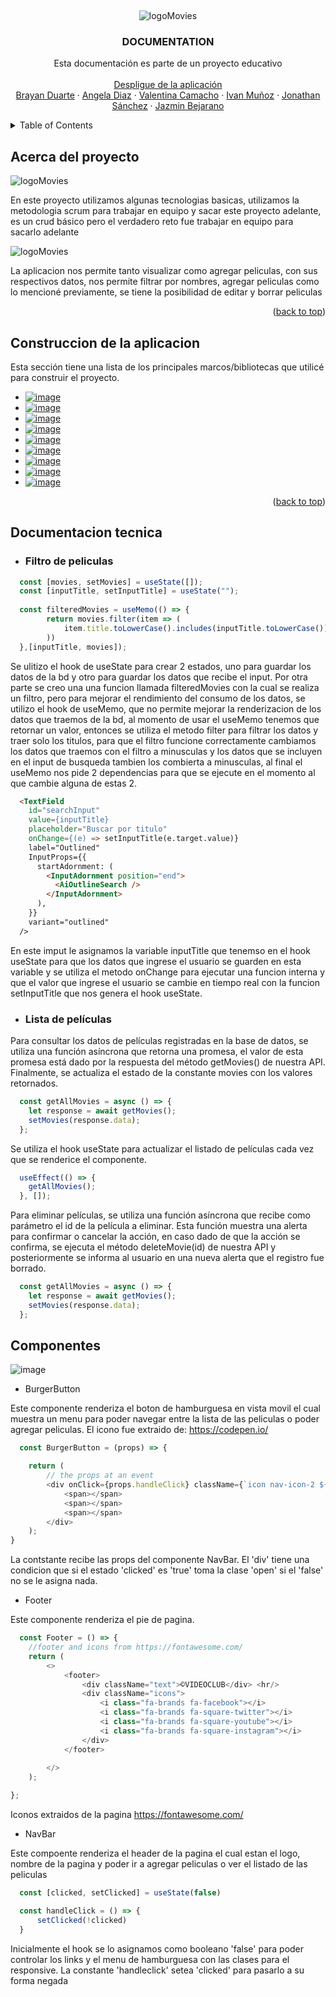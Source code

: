<a name="readme-top"></a>


<!-- PROJECT LOGO -->
<br />
<div align="center">
  
  ![logoMovies](https://user-images.githubusercontent.com/50422794/215829613-62a22bd5-13d9-4949-8c5f-001a1c1bb7dd.png)

  
  <h3 align="center">DOCUMENTATION</h3>

  <p align="center">
    Esta documentación es parte de un proyecto educativo
    <br />
    <br />
    <a href="#">Despligue de la aplicación</a>
    <br />
    <a href="#">Brayan Duarte</a>
    ·
    <a href="https://github.com/AngelaDiaz20">Angela Diaz</a>
    ·
    <a href="#">Valentina Camacho</a>
    ·
    <a href="#">Ivan Muñoz</a>
    ·
    <a href="#">Jonathan Sánchez</a>
    ·
    <a href="https://github.com/Jlbejarano662">Jazmin Bejarano</a>
  </p>
</div>

<!-- TABLE OF CONTENTS -->
<details>
  <summary>Table of Contents</summary>
  <ol>
    <li><a href="#Acerca-del-proyecto">Acerca del proyecto</a></li>
    <li><a href="#Construccion-de-la-aplicacion">Construcción de la aplicación</a></li>
    <li><a href="#Documentacion-tecnica">Documentación técnica</a></li>
  </ol>
</details>

<!-- ABOUT THE PROJECT -->
## Acerca del proyecto

![logoMovies](https://user-images.githubusercontent.com/50422794/215829613-62a22bd5-13d9-4949-8c5f-001a1c1bb7dd.png)

En este proyecto utilizamos algunas tecnologias basicas, utilizamos la metodologia scrum para trabajar en equipo y sacar este proyecto adelante, es un crud básico pero el verdadero reto fue trabajar en equipo para sacarlo adelante

![logoMovies](https://user-images.githubusercontent.com/50422794/215830147-fa7e237d-e162-474b-b3c4-dc8ec43984f7.png)

La aplicacion nos permite tanto visualizar como agregar peliculas, con sus respectivos datos, nos permite filtrar por nombres, agregar peliculas como lo mencioné previamente, se tiene la posibilidad de editar y borrar peliculas

<p align="right">(<a href="#readme-top">back to top</a>)</p>

## Construccion de la aplicacion

Esta sección tiene una lista de los principales marcos/bibliotecas que utilicé para construir el proyecto.

* <a href="https://reactjs.org">![image](https://user-images.githubusercontent.com/50422794/211116164-7b79fadd-869a-43e3-8053-a224f080f9c2.png)</a>
* <a href="https://react-icons.github.io/react-icons/">![image](https://user-images.githubusercontent.com/50422794/211116212-ef61c9ba-9787-42f1-917d-b49a15a2d75c.png)</a>
* <a href="https://reactrouter.com/en/main">![image](https://user-images.githubusercontent.com/50422794/211116261-6cda0e56-0192-4c44-a9ec-7f7f921e1f79.png)</a>
* <a href="https://expressjs.com/es/">![image](https://user-images.githubusercontent.com/50422794/215832140-54a86230-4ede-459c-82e3-5c05ee219f10.png)</a>
* <a href="https://www.mongodb.com/">![image](https://user-images.githubusercontent.com/50422794/215832681-e822e2d6-ae97-4c63-9d0b-be6c36a2eda1.png)</a>
* <a href="https://nodejs.org/es/">![image](https://user-images.githubusercontent.com/50422794/215834151-4c767188-7bfa-406e-9967-9c07dc4f737f.png)</a>
* <a href="https://mui.com/">![image](https://user-images.githubusercontent.com/50422794/215833458-26ad6ecd-120d-4153-bd96-291f950f034c.png)</a>
* <a href="https://sweetalert2.github.io/#native_link#">![image](https://user-images.githubusercontent.com/50422794/215833564-1e1010ba-b3ce-4097-adac-6c5588a9e74a.png)</a>
* <a href="https://www.npmjs.com/package/axios">![image](https://user-images.githubusercontent.com/50422794/215833618-06eef285-0ac3-46be-ac0c-44bc311dc823.png)
</a>

<p align="right">(<a href="#readme-top">back to top</a>)</p>


## Documentacion tecnica
* <h3>Filtro de peliculas</h3>

```javascript
  const [movies, setMovies] = useState([]);
  const [inputTitle, setInputTitle] = useState("");
  
  const filteredMovies = useMemo(() => {
        return movies.filter(item => (
            item.title.toLowerCase().includes(inputTitle.toLowerCase())
        ))
  },[inputTitle, movies]);
```

Se ulitizo el hook de useState para crear 2 estados, uno para guardar los datos de la bd y otro para guardar los datos que recibe el input.
Por otra parte se creo una una funcion llamada filteredMovies con la cual se realiza un filtro, pero para mejorar el rendimiento del consumo de los datos, se utilizo el hook de useMemo, que no permite mejorar la renderizacion de los datos que traemos de la bd, al momento de usar el useMemo tenemos que retornar un valor, entonces se utiliza el metodo filter para filtrar los datos y traer solo los titulos, para que el filtro funcione correctamente cambiamos los datos que traemos con el filtro a minusculas y los datos que se incluyen en el input de busqueda tambien los combierta a minusculas, al final el useMemo nos pide 2 dependencias para que se ejecute en el momento al que cambie alguna de estas 2.

```html
  <TextField
    id="searchInput"
    value={inputTitle}
    placeholder="Buscar por titulo"
    onChange={(e) => setInputTitle(e.target.value)}
    label="Outlined"
    InputProps={{
      startAdornment: (
        <InputAdornment position="end">
          <AiOutlineSearch />
        </InputAdornment>
      ),
    }}
    variant="outlined"
  />
```
En este imput le asignamos la variable inputTitle que tenemso en el hook useState para que los datos que ingrese el usuario se guarden en esta variable y se utiliza el metodo onChange para ejecutar una funcion interna y que el valor que ingrese el usuario se cambie en tiempo real con la funcion setInputTitle que nos genera el hook useState.

* <h3>Lista de películas</h3>

Para consultar los datos de películas registradas en la base de datos, se utiliza una función asíncrona que retorna una promesa, el valor de esta promesa está dado por la respuesta del método getMovies() de nuestra API. Finalmente, se actualiza el estado de la constante movies con los valores retornados. 

```javascript
  const getAllMovies = async () => {
    let response = await getMovies();
    setMovies(response.data);
  };
```

Se utiliza el hook useState para actualizar el listado de películas cada vez que se renderice el componente.

```javascript
  useEffect(() => {
    getAllMovies();
  }, []);
```

Para eliminar películas, se utiliza una función asíncrona que recibe como parámetro el id de la película a eliminar. Esta función muestra una alerta para confirmar o cancelar la acción, en caso dado de que la acción se confirma, se ejecuta el método deleteMovie(id) de nuestra API y posteriormente se informa al usuario en una nueva alerta que el registro fue borrado. 

```javascript
  const getAllMovies = async () => {
    let response = await getMovies();
    setMovies(response.data);
  };
```
## Componentes
![image](https://user-images.githubusercontent.com/114447994/216084908-23b521a0-1fc7-490c-947e-070743b82c0c.png)
* BurgerButton 

Este componente renderiza el boton de hamburguesa en vista movil el cual muestra un menu para poder navegar entre la lista de las peliculas o poder agregar peliculas. 
El icono fue extraido de: https://codepen.io/ 

```javascript
  const BurgerButton = (props) => {

    return (
        // the props at an event
        <div onClick={props.handleClick} className={`icon nav-icon-2 ${props.cliked ? 'open' : ''}`}>
            <span></span>
            <span></span>
            <span></span>
        </div>
    );
}
```
La contstante recibe las props del componente NavBar.
El 'div' tiene una condicion que si el estado 'clicked' es 'true' toma la clase 'open' si el 'false' no se le asigna nada.

* Footer

Este componente renderiza el pie de pagina. 
```javascript
  const Footer = () => {
    //footer and icons from https://fontawesome.com/
    return (
        <>
            <footer>
                <div className="text">©VIDEOCLUB</div> <hr/>
                <div className="icons">
                    <i class="fa-brands fa-facebook"></i>
                    <i class="fa-brands fa-square-twitter"></i>
                    <i class="fa-brands fa-square-youtube"></i>
                    <i class="fa-brands fa-square-instagram"></i>
                </div>
            </footer>
        
        </>
    );

};
```
Iconos extraidos de la pagina https://fontawesome.com/

* NavBar

Este compoente renderiza el header de la pagina el cual estan el logo, nombre de la pagina y poder ir a agregar peliculas o ver el listado de las peliculas 
```javascript
  const [clicked, setClicked] = useState(false)

  const handleClick = () => {
      setClicked(!clicked)
  }
```
Inicialmente el hook se lo asignamos como booleano 'false' para poder controlar los links y el menu de hamburguesa con las clases para el responsive. La constante 'handleclick' setea 'clicked' para pasarlo a su forma negada 
